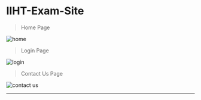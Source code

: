 # IIHT-Exam-Site
>Home Page

![home](https://user-images.githubusercontent.com/45584726/80854913-88018380-8c59-11ea-87ac-e5a69b80fc93.jpg)


>Login Page

![login](https://user-images.githubusercontent.com/45584726/80854876-2e995480-8c59-11ea-9c67-e8207be0986b.jpg)

>Contact Us Page

![contact us](https://user-images.githubusercontent.com/45584726/80854890-55578b00-8c59-11ea-9c85-cfb720475f91.jpg)

---
